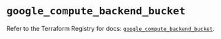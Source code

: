 # `google_compute_backend_bucket`

Refer to the Terraform Registry for docs: [`google_compute_backend_bucket`](https://registry.terraform.io/providers/hashicorp/google/6.47.0/docs/resources/compute_backend_bucket).
